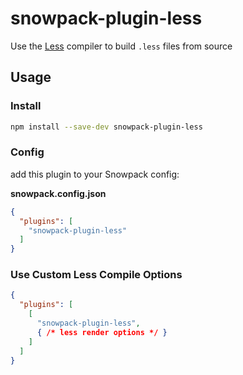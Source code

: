 # snowpack-plugin-less
Use the [Less](https://github.com/less/less.js) compiler to build `.less` files from source

## Usage

### Install
```bash
npm install --save-dev snowpack-plugin-less
```

### Config
add this plugin to your Snowpack config:  

**snowpack.config.json**
```json
{
  "plugins": [
    "snowpack-plugin-less"
  ]
}
```

### Use Custom Less Compile Options

```json
{
  "plugins": [
    [
      "snowpack-plugin-less",
      { /* less render options */ }
    ]
  ]
}
```
